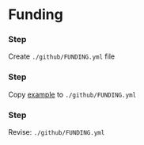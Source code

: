 # Funding

[1]: FUNDING.yml

### Step

Create  `./github/FUNDING.yml` file

### Step

Copy [example][1] to `./github/FUNDING.yml`

### Step

Revise: `./github/FUNDING.yml`
